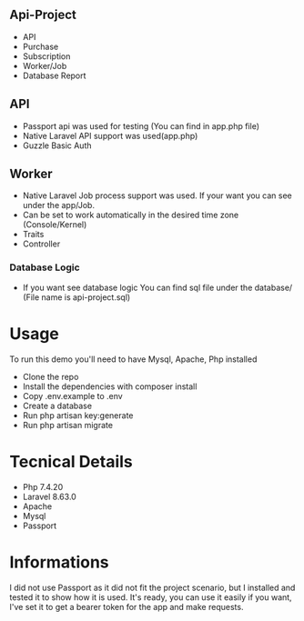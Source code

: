 
## Api-Project
- API
- Purchase
- Subscription
- Worker/Job
- Database Report

## API
- Passport api was used for testing (You can find in app.php file)
- Native Laravel API support was used(app.php)
- Guzzle Basic Auth

## Worker
- Native Laravel Job process support was used. If your want you can see under the app/Job. 
- Can be set to work automatically in the desired time zone (Console/Kernel)
- Traits
- Controller
### Database Logic
- If you want see database logic You can find sql file under the database/ (File name is api-project.sql)

# Usage
To run this demo you'll need to have Mysql, Apache, Php installed
- Clone the repo
- Install the dependencies with composer install
- Copy .env.example to .env
- Create a  database
- Run php artisan key:generate
- Run php artisan migrate

# Tecnical Details
- Php 7.4.20
- Laravel 8.63.0
- Apache
- Mysql
- Passport

# Informations
 I did not use Passport as it did not fit the project scenario, but I installed and tested it to show how it is used. It's ready, you can use it easily if you want, I've set it to get a bearer token for the app and make requests.
